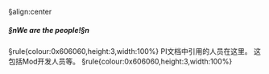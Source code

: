 §align:center
##### §nWe are the people!§n

§rule{colour:0x606060,height:3,width:100%}
PI文档中引用的人员在这里。
这包括Mod开发人员等。
§rule{colour:0x606060,height:3,width:100%}
